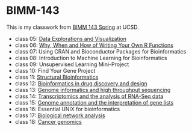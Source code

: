 # BIMM-143

This is my classwork from [BIMM 143 Spring](https://bioboot.github.io/bimm143_S19/) at UCSD. 

- class 05: [Data Explorations and Visualization](file:///Users/SuzyK/Desktop/BIMM%20143/bimm143_github/class05/class05.html)
- class 06: [Why, When and How of Writing Your Own R Functions](file:///private/var/folders/_w/8c24nb_n6r7885pynjqnp8hw0000gn/T/RtmpYj6Qzs/preview-93d766e52e14.html)
- class 07: Using CRAN and Bioconductor Packages for Bioinformatics
- class 08: Introduction to Machine Learning for Bioinformatics
- class 09: Unsupervised Learning Mini-Project
- class 10: Find Your Gene Project
- class 11: [Structural Bioinformatics](file:///Users/SuzyK/Desktop/BIMM%20143/bimm143_github/class%2011/class_11.html)
- class 12: [Bioinformatics in drug discovery and design](file:///Users/SuzyK/Desktop/BIMM%20143/bimm143_github/class%2012/class_12.html)
- class 13: [Genome informatics and high throughput sequencing](file:///Users/SuzyK/Desktop/BIMM%20143/bimm143_github/class%2013/class_13.html)
- class 14: [Transcriptomics and the analysis of RNA-Seq data](file:///Users/SuzyK/Desktop/BIMM%20143/bimm143_github/Class%2014/Class_14.html)
- class 15: [Genome annotation and the interpretation of gene lists](file:///private/var/folders/_w/8c24nb_n6r7885pynjqnp8hw0000gn/T/RtmpYj6Qzs/preview-958f55ccfc68.html)
- class 16: Essential UNIX for bioinformatics
- class 17: [Biological network analysis](file:///private/var/folders/_w/8c24nb_n6r7885pynjqnp8hw0000gn/T/RtmpNBQqT3/preview-961115f16560.html)
- class 18: [Cancer genomics](file:///private/var/folders/_w/8c24nb_n6r7885pynjqnp8hw0000gn/T/RtmpNBQqT3/preview-963c3553914d.html)




